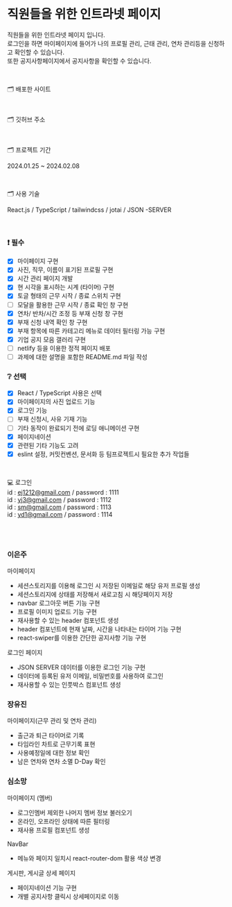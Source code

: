 # 직원들을 위한 인트라넷 페이지

직원들을 위한 인트라넷 페이지 입니다.
<br>
로그인을 하면 마이페이지에 들어가 나의 프로필 관리, 근태 관리, 연차 관리등을 신청하고 확인할 수 있습니다.
<br>
또한 공지사항페이지에서 공지사항을 확인할 수 있습니다.

<br>

🗂️ 배포한 사이트

<br>

🗂️ 깃허브 주소

<br>

🗂️ 프로젝트 기간

2024.01.25 ~ 2024.02.08

<br>

🗂️ 사용 기술

React.js / TypeScript / tailwindcss / jotai / JSON -SERVER

<br>

### ❗ 필수

- [x] 마이페이지 구현
- [x] 사진, 직무, 이름이 표기된 프로필 구현
- [x] 시간 관리 페이지 개발
- [x] 현 시각을 표시하는 시계 (타이머) 구현
- [x] 토글 형태의 근무 시작 / 종료 스위치 구현
- [ ] 모달을 활용한 근무 시작 / 종료 확인 창 구현
- [x] 연차/ 반차/시간 조정 등 부재 신청 창 구현
- [x] 부재 신청 내역 확인 창 구현
- [x] 부재 항목에 따른 카테고리 메뉴로 데이터 필터링 가능 구현
- [x] 기업 공지 모음 갤러리 구현
- [ ] netlify 등을 이용한 정적 페이지 배포
- [ ] 과제에 대한 설명을 포함한 README.md 파일 작성

### ❔ 선택

- [x] React / TypeScript 사용은 선택
- [x] 마이페이지의 사진 업로드 기능
- [x] 로그인 기능
- [ ] 부재 신청시, 사유 기재 기능
- [ ] 기타 동작이 완료되기 전에 로딩 애니메이션 구현
- [x] 페이지네이션
- [x] 관련된 기타 기능도 고려
- [x] eslint 설정, 커밋컨벤션, 문서화 등 팀프로젝트시 필요한 추가 작업들

<br>

💻 로그인
<br>
id : ej1212@gmail.com / password : 1111
<br>
id : yj3@gmail.com / password : 1112
<br>
id : sm@gmail.com / password : 1113
<br>
id : yd1@gmail.com / password : 1114

<br>

<br>

### 이은주

마이페이지

- 세션스토리지를 이용해 로그인 시 저장된 이메일로 해당 유저 프로필 생성
- 세션스토리지에 상태를 저장해서 새로고침 시 해당페이지 저장
- navbar 로그아웃 버튼 기능 구현
- 프로필 이미지 업로드 기능 구현
- 재사용할 수 있는 header 컴포넌트 생성
- header 컴포넌트에 현재 날짜, 시간을 나타내는 타이머 기능 구현
- react-swiper를 이용한 간단한 공지사항 기능 구현

로그인 페이지

- JSON SERVER 데이터를 이용한 로그인 기능 구현
- 데이터에 등록된 유저 이메일, 비밀번호를 사용하여 로그인
- 재사용할 수 있는 인풋박스 컴포넌트 생성

### 장유진

마이페이지(근무 관리 및 연차 관리)

- 출근과 퇴근 타이머로 기록
- 타임라인 차트로 근무기록 표현
- 사용예정일에 대한 정보 확인
- 남은 연차와 연차 소멸 D-Day 확인

### 심소망

마이페이지 (멤버)

- 로그인멤버 제외한 나머지 멤버 정보 불러오기
- 온라인, 오프라인 상태에 따른 필터링
- 재사용 프로필 컴포넌트 생성

NavBar

- 메뉴와 페이지 일치시 react-router-dom 활용 색상 변경

게시판, 게시글 상세 페이지

- 페이지네이션 기능 구현
- 개별 공지사항 클릭시 상세페이지로 이동
